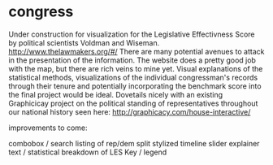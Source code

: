 # congressUnder construction for visualization for the Legislative Effectivness Score by political scientists Voldman and Wiseman.http://www.thelawmakers.org/#/There are many potential avenues to attack in the presentation of the information.  The website does a pretty good job with the map, but there are rich veins to mine yet.  Visual explanations of the statistical methods, visualizations of the individual congressman's records through their tenure and potentially incorporating the benchmark score into the final project would be ideal.  Dovetails nicely with an existing Graphicicay project on the political standing of representatives throughout our national history seen here: http://graphicacy.com/house-interactive/improvements to come:combobox / searchlisting of rep/dem splitstylized timeline sliderexplainer text / statistical breakdown of LESKey / legend
